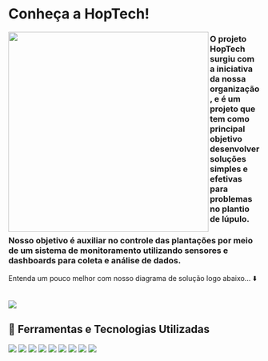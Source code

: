 # Conheça a HopTech!

<img src="https://github.com/nextpointbr/HopTech/blob/main/Site_Institucional_&_Sistema/assets/images/logosProjeto/HopTech-dark.png" width="400px" align="left">

### O projeto HopTech surgiu com a iniciativa da nossa organização, e é um projeto que tem como principal objetivo desenvolver soluções simples e efetivas para problemas no plantio de lúpulo.
### Nosso objetivo é auxiliar no controle das plantações por meio de um sistema de monitoramento utilizando sensores e dashboards para coleta e análise de dados.

Entenda um pouco melhor com nosso diagrama de solução logo abaixo... ⬇️
##
<img src="https://github.com/nextpointbr/HopTech/blob/main/Documenta%C3%A7%C3%A3o/diagrama%20de%20solu%C3%A7%C3%A3o.png?raw=true">

<br>

## 🚀 Ferramentas e Tecnologias Utilizadas
<div>
  <img src="https://img.shields.io/badge/HTML5-E34F26?style=for-the-badge&logo=html5&logoColor=white">
  <img src="https://img.shields.io/badge/CSS3-1572B6?style=for-the-badge&logo=css3&logoColor=white">
  <img src="https://img.shields.io/badge/JavaScript-F7DF1E?style=for-the-badge&logo=javascript&logoColor=black">
  <img src="https://img.shields.io/badge/Node.js-43853D?style=for-the-badge&logo=node.js&logoColor=white">
  <img src="https://img.shields.io/badge/MySQL-005C84?style=for-the-badge&logo=mysql&logoColor=white">
  <img src="https://img.shields.io/badge/GIT-E44C30?style=for-the-badge&logo=git&logoColor=white">
  <img src="https://img.shields.io/badge/Canva-%2300C4CC.svg?&style=for-the-badge&logo=Canva&logoColor=white">
  <img src="https://img.shields.io/badge/Figma-F24E1E?style=for-the-badge&logo=figma&logoColor=white">
  <img src="https://img.shields.io/badge/Trello-0052CC?style=for-the-badge&logo=trello&logoColor=white">
</div>
